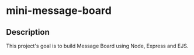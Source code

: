 # mini-message-board

## Description

This project's goal is to build Message Board using Node, Express and EJS.
